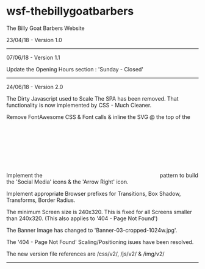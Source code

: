 # wsf-thebillygoatbarbers
The Billy Goat Barbers Website

23/04/18 - Version 1.0

***

07/06/18 - Version 1.1

Update the Opening Hours section : 'Sunday - Closed'

****

24/06/18 - Version 2.0 

The Dirty Javascript used to Scale The SPA has been removed.
That functionality is now implemented by CSS - Much Cleaner.

Remove FontAwesome CSS & Font calls & inline the SVG @ the top of the <body>
Implement the <svg><use></use></svg> pattern to build the 'Social Media' icons & the 'Arrow Right' icon.

Implement appropriate Browser prefixes for Transitions, Box Shadow, Transforms, Border Radius.

The minimum Screen size is 240x320. This is fixed for all Screens smaller than 240x320. (This also applies to '404 - Page Not Found')

The Banner Image has changed to 'Banner-03-cropped-1024w.jpg'.

The '404 - Page Not Found' Scaling/Positioning isues have been resolved.

The new version file references are /css/v2/, /js/v2/ & /img/v2/

****

